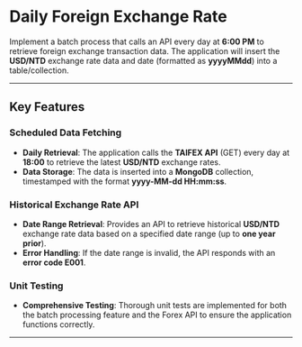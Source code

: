 # Daily Foreign Exchange Rate

Implement a batch process that calls an API every day at **6:00 PM** to retrieve foreign exchange transaction data. The application will insert the **USD/NTD** exchange rate data and date (formatted as **yyyyMMdd**) into a table/collection.

---

## Key Features

### Scheduled Data Fetching
- **Daily Retrieval**: The application calls the **TAIFEX API** (GET) every day at **18:00** to retrieve the latest **USD/NTD** exchange rates.
- **Data Storage**: The data is inserted into a **MongoDB** collection, timestamped with the format **yyyy-MM-dd HH:mm:ss**.

### Historical Exchange Rate API
- **Date Range Retrieval**: Provides an API to retrieve historical **USD/NTD** exchange rate data based on a specified date range (up to **one year prior**).
- **Error Handling**: If the date range is invalid, the API responds with an **error code E001**.

### Unit Testing
- **Comprehensive Testing**: Thorough unit tests are implemented for both the batch processing feature and the Forex API to ensure the application functions correctly.

---